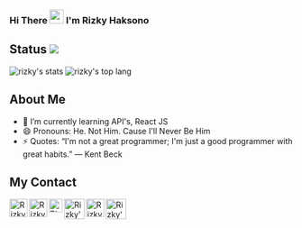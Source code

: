 ### Hi There <img src="https://media.giphy.com/media/hvRJCLFzcasrR4ia7z/giphy.gif" width="25px"> I'm Rizky Haksono

## Status ![](https://visitor-badge.glitch.me/badge?page_id=rizkyhaksono.rizkyhaksono)
<img src = "https://github-readme-stats.vercel.app/api?username=rizkyhaksono&show_icons=true&theme=gotham" alt="rizky's stats" />
<img src = "https://github-readme-stats.vercel.app/api/top-langs/?username=rizkyhaksono&&show_icons=true&theme=gotham" alt="rizky's top lang">

## About Me
<!-- - 🔭 I’m currently working on ... -->
<!-- - 👯 I’m looking to collaborate on ... -->
<!-- - 🤔 I’m looking for help with ... -->
<!-- - 💬 Ask me about ... -->
- 🌱 I’m currently learning API's, React JS
- 😄 Pronouns: He. Not Him. Cause I'll Never Be Him
- ⚡ Quotes: “I'm not a great programmer; I'm just a good programmer with great habits.” ― Kent Beck 

## My Contact
<a href="https://www.instagram.com/rizkyhaksonoo/"/>
  <img align="left" alt="Rizky's IG" width="32px" src="https://img.icons8.com/fluency/50/000000/instagram-new.png"/>
</a>

<a href="https://discordapp.com/users/445224810511859733/">
  <img align="left" alt="Rizky's Discord" width="32px" src="https://img.icons8.com/color/48/000000/discord-logo.png" />
</a>

<a href="https://open.spotify.com/user/pokopoy">
  <img align="left" alt="Rizky's Spotify" width="24px" src="https://img.icons8.com/color/48/000000/spotify--v3.png" />
</a>

<a href="https://github.com/rizkyhaksono">
  <img align="left" alt="Rizky's GitHub" width="36px" src="https://img.icons8.com/plasticine/50/000000/github.png">
</a>

 <a href="https://steamcommunity.com/id/natee">
  <img align="left" alt="Rizky's Steam" width="32px" src="https://img.icons8.com/fluency/30/000000/steam.png">
</a>

 <a href="https://saweria.co/natee">
  <img align="left" alt="Rizky's Steam" width="36px" img src="https://img.icons8.com/doodle/48/000000/money.png">
</a>
